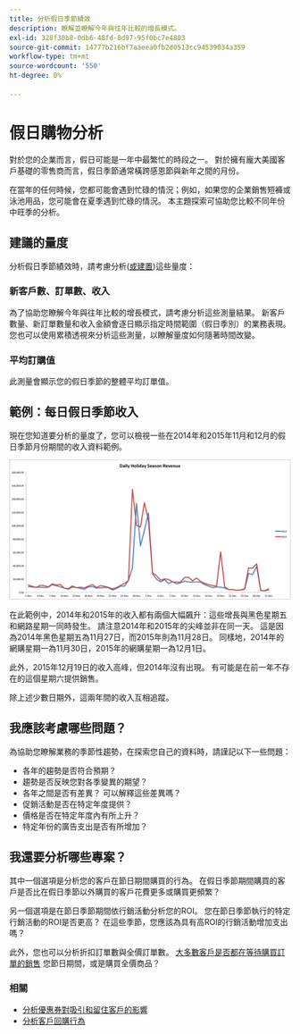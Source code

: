```yaml
---
title: 分析假日季節績效
description: 瞭解並瞭解今年與往年比較的增長模式。
exl-id: 328f30b8-0db6-48fd-8d97-95f0bc7e4803
source-git-commit: 14777b216bf7aaeea0fb2d0513cc94539034a359
workflow-type: tm+mt
source-wordcount: '550'
ht-degree: 0%

---
```


# 假日購物分析

對於您的企業而言，假日可能是一年中最繁忙的時段之一。 對於擁有龐大美國客戶基礎的零售商而言，假日季節通常橫跨感恩節與新年之間的月份。

在當年的任何時候，您都可能會遇到忙碌的情況；例如，如果您的企業銷售短褲或泳池用品，您可能會在夏季遇到忙碌的情況。 本主題探索可協助您比較不同年份中旺季的分析。

## 建議的量度

分析假日季節績效時，請考慮分析([或建置](../../data-user/reports/ess-manage-data-metrics.md))這些量度：

### 新客戶數、訂單數、收入

為了協助您瞭解今年與往年比較的增長模式，請考慮分析這些測量結果。 新客戶數量、新訂單數量和收入金額會逐日顯示指定時間範圍（假日季別）的業務表現。 您也可以使用累積透視來分析這些測量，以瞭解量度如何隨著時間改變。

### 平均訂購值

此測量會顯示您的假日季節的整體平均訂單值。

## 範例：每日假日季節收入

現在您知道要分析的量度了，您可以檢視一些在2014年和2015年11月和12月的假日季節月份期間的收入資料範例。

![2014及2015年每日假日季節收入](../../assets/Analyzing_holiday_season.png)

在此範例中，2014年和2015年的收入都有兩個大幅飆升：這些增長與黑色星期五和網路星期一同時發生。 請注意2014年和2015年的尖峰並非在同一天。 這是因為2014年黑色星期五為11月27日，而2015年則為11月28日。 同樣地，2014年的網購星期一為11月30日，2015年的網購星期一為12月1日。

此外，2015年12月19日的收入高峰，但2014年沒有出現。 有可能是在前一年不存在的這個星期六提供銷售。

除上述少數日期外，這兩年間的收入互相追蹤。

## 我應該考慮哪些問題？

為協助您瞭解業務的季節性趨勢，在探索您自己的資料時，請謹記以下一些問題：

* 各年的趨勢是否符合預期？
* 趨勢是否反映您對各季變異的期望？
* 各年之間是否有差異？ 可以解釋這些差異嗎？
* 促銷活動是否在特定年度提供？
* 價格是否在特定年度內有所上升？
* 特定年份的廣告支出是否有所增加？

## 我還要分析哪些專案？

其中一個選項是分析您的客戶在節日期間購買的行為。 在假日季節期間購買的客戶是否比在假日季節以外購買的客戶花費更多或購買更頻繁？

另一個選項是在節日季節期間依行銷活動分析您的ROI。 您在節日季節執行的特定行銷活動的ROI是否更高？ 在這些季節，您應該為具有高ROI的行銷活動增加支出嗎？

此外，您也可以分析折扣訂單數與全價訂單數。 [大多數客戶是否都在等待購買訂單的銷售](../analysis/coupon-usage.md) 您節日期間，或是購買全價商品？

### 相關

* [分析優惠券對吸引和留住客戶的影響](../analysis/coupon-impact.md)
* [分析客戶回購行為](../analysis/repurchase-behavior.md)
